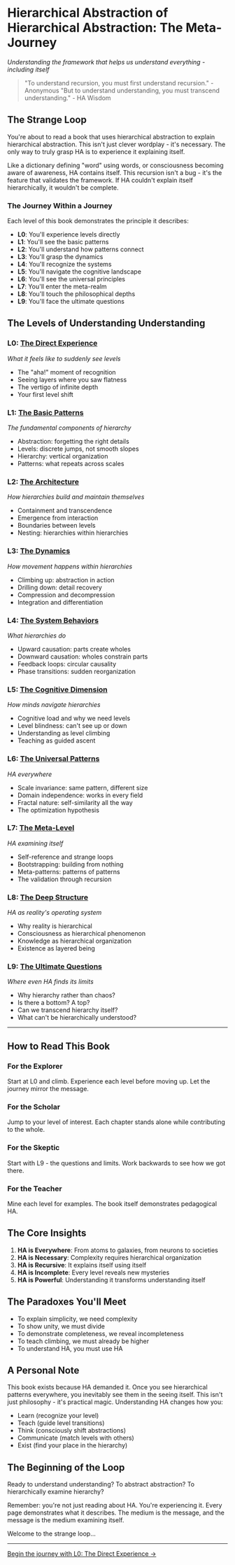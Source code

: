 # Hierarchical Abstraction of Hierarchical Abstraction: The Meta-Journey
*Understanding the framework that helps us understand everything - including itself*

> "To understand recursion, you must first understand recursion." - Anonymous
> "But to understand understanding, you must transcend understanding." - HA Wisdom

## The Strange Loop

You're about to read a book that uses hierarchical abstraction to explain hierarchical abstraction. This isn't just clever wordplay - it's necessary. The only way to truly grasp HA is to experience it explaining itself.

Like a dictionary defining "word" using words, or consciousness becoming aware of awareness, HA contains itself. This recursion isn't a bug - it's the feature that validates the framework. If HA couldn't explain itself hierarchically, it wouldn't be complete.

### The Journey Within a Journey

Each level of this book demonstrates the principle it describes:
- **L0**: You'll experience levels directly
- **L1**: You'll see the basic patterns
- **L2**: You'll understand how patterns connect
- **L3**: You'll grasp the dynamics
- **L4**: You'll recognize the systems
- **L5**: You'll navigate the cognitive landscape
- **L6**: You'll see the universal principles
- **L7**: You'll enter the meta-realm
- **L8**: You'll touch the philosophical depths
- **L9**: You'll face the ultimate questions

## The Levels of Understanding Understanding

### L0: [The Direct Experience](L0_Direct_Experience.md)
*What it feels like to suddenly see levels*
- The "aha!" moment of recognition
- Seeing layers where you saw flatness
- The vertigo of infinite depth
- Your first level shift

### L1: [The Basic Patterns](L1_Basic_Patterns.md)
*The fundamental components of hierarchy*
- Abstraction: forgetting the right details
- Levels: discrete jumps, not smooth slopes
- Hierarchy: vertical organization
- Patterns: what repeats across scales

### L2: [The Architecture](L2_Architecture.md)
*How hierarchies build and maintain themselves*
- Containment and transcendence
- Emergence from interaction
- Boundaries between levels
- Nesting: hierarchies within hierarchies

### L3: [The Dynamics](L3_Dynamics.md)
*How movement happens within hierarchies*
- Climbing up: abstraction in action
- Drilling down: detail recovery
- Compression and decompression
- Integration and differentiation

### L4: [The System Behaviors](L4_System_Behaviors.md)
*What hierarchies do*
- Upward causation: parts create wholes
- Downward causation: wholes constrain parts
- Feedback loops: circular causality
- Phase transitions: sudden reorganization

### L5: [The Cognitive Dimension](L5_Cognitive_Dimension.md)
*How minds navigate hierarchies*
- Cognitive load and why we need levels
- Level blindness: can't see up or down
- Understanding as level climbing
- Teaching as guided ascent

### L6: [The Universal Patterns](L6_Universal_Patterns.md)
*HA everywhere*
- Scale invariance: same pattern, different size
- Domain independence: works in every field
- Fractal nature: self-similarity all the way
- The optimization hypothesis

### L7: [The Meta-Level](L7_Meta_Level.md)
*HA examining itself*
- Self-reference and strange loops
- Bootstrapping: building from nothing
- Meta-patterns: patterns of patterns
- The validation through recursion

### L8: [The Deep Structure](L8_Deep_Structure.md)
*HA as reality's operating system*
- Why reality is hierarchical
- Consciousness as hierarchical phenomenon
- Knowledge as hierarchical organization
- Existence as layered being

### L9: [The Ultimate Questions](L9_Ultimate_Questions.md)
*Where even HA finds its limits*
- Why hierarchy rather than chaos?
- Is there a bottom? A top?
- Can we transcend hierarchy itself?
- What can't be hierarchically understood?

---

## How to Read This Book

### For the Explorer
Start at L0 and climb. Experience each level before moving up. Let the journey mirror the message.

### For the Scholar
Jump to your level of interest. Each chapter stands alone while contributing to the whole.

### For the Skeptic
Start with L9 - the questions and limits. Work backwards to see how we got there.

### For the Teacher
Mine each level for examples. The book itself demonstrates pedagogical HA.

## The Core Insights

1. **HA is Everywhere**: From atoms to galaxies, from neurons to societies
2. **HA is Necessary**: Complexity requires hierarchical organization
3. **HA is Recursive**: It explains itself using itself
4. **HA is Incomplete**: Every level reveals new mysteries
5. **HA is Powerful**: Understanding it transforms understanding itself

## The Paradoxes You'll Meet

- To explain simplicity, we need complexity
- To show unity, we must divide
- To demonstrate completeness, we reveal incompleteness
- To teach climbing, we must already be higher
- To understand HA, you must use HA

## A Personal Note

This book exists because HA demanded it. Once you see hierarchical patterns everywhere, you inevitably see them in the seeing itself. This isn't just philosophy - it's practical magic. Understanding HA changes how you:
- Learn (recognize your level)
- Teach (guide level transitions)
- Think (consciously shift abstractions)
- Communicate (match levels with others)
- Exist (find your place in the hierarchy)

## The Beginning of the Loop

Ready to understand understanding? To abstract abstraction? To hierarchically examine hierarchy?

Remember: you're not just reading about HA. You're experiencing it. Every page demonstrates what it describes. The medium is the message, and the message is the medium examining itself.

Welcome to the strange loop...

---

[Begin the journey with L0: The Direct Experience →](L0_Direct_Experience.md)